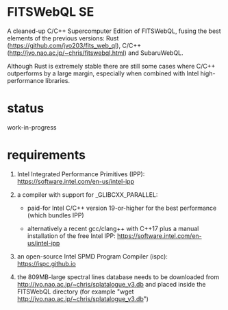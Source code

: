 # FITSWebQL SE
A cleaned-up C/C++ Supercomputer Edition of FITSWebQL, fusing the best elements of the previous versions: Rust (https://github.com/jvo203/fits_web_ql), C/C++ (http://jvo.nao.ac.jp/~chris/fitswebql.html) and SubaruWebQL.

Although Rust is extremely stable there are still some cases where C/C++ outperforms by a large margin, especially when combined with Intel high-performance libraries.

# status
work-in-progress

# requirements
1. Intel Integrated Performance Primitives (IPP): https://software.intel.com/en-us/intel-ipp

2. a compiler with support for _GLIBCXX_PARALLEL:

    * paid-for Intel C/C++ version 19-or-higher for the best performance (which bundles IPP)

    * alternatively a recent gcc/clang++ with C++17 plus a manual installation of the free Intel IPP: https://software.intel.com/en-us/intel-ipp

3. an open-source Intel SPMD Program Compiler (ispc): https://ispc.github.io

4. the 809MB-large spectral lines database needs to be downloaded from http://jvo.nao.ac.jp/~chris/splatalogue_v3.db and placed inside the FITSWebQL directory (for example "wget http://jvo.nao.ac.jp/~chris/splatalogue_v3.db")

